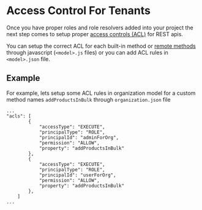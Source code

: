 # Access Control For Tenants

Once you have proper roles and role resolvers added into your project the next step comes to setup proper [access controls \(ACL\)](https://loopback.io/doc/en/lb2/Controlling-data-access.html) for REST apis.

You can setup the correct ACL for each built-in method or [remote methods](http://loopback.io/doc/en/lb3/Remote-methods.html) through javascript \(`<model>.js` files\) or you can add ACL rules in `<model>.json` file.

## Example

For example, lets setup some ACL rules in organization model for a custom method names `addProductsInBulk` through `organization.json` file

```text
...
"acls": [
        {
            "accessType": "EXECUTE",
            "principalType": "ROLE",
            "principalId": "adminForOrg",
            "permission": "ALLOW",
            "property": "addProductsInBulk"
        },
        {
            "accessType": "EXECUTE",
            "principalType": "ROLE",
            "principalId": "userForOrg",
            "permission": "ALLOW",
            "property": "addProductsInBulk"
        },
    ]
...
```

